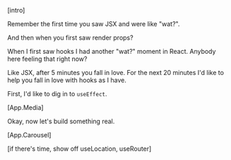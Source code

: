 [intro]

Remember the first time you saw JSX and were like "wat?".

And then when you first saw render props?

When I first saw hooks I had another "wat?" moment in React. Anybody here feeling that right now?

Like JSX, after 5 minutes you fall in love. For the next 20 minutes I'd like to help you fall in love with hooks as I have.

First, I'd like to dig in to `useEffect`.

[App.Media]

Okay, now let's build something real.

[App.Carousel]

[if there's time, show off useLocation, useRouter]
